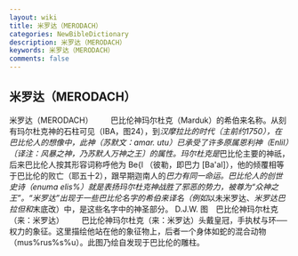 ```yaml
---
layout: wiki
title: 米罗达（MERODACH）
categories: NewBibleDictionary
description: 米罗达（MERODACH）
keywords: 米罗达（MERODACH）
comments: false
---
```


## 米罗达（MERODACH）



米罗达（MERODACH）
　　巴比伦神玛尔杜克（Marduk）的希伯来名称。从刻有玛尔杜克神的石柱可见（IBA，图24），到*汉摩拉比的时代（主前约1750），在巴比伦人的想像中，此神（苏默文：amar. utu）已承受了许多原属恩利神（Enlil）〔译注：风暴之神，乃苏默人万神之王〕的属性。玛尔杜克是*巴比伦主要的神祇，后来巴比伦人按其形容词称呼他为 Be{l （彼勒，即巴力 [Ba'al]），他的倾覆相等于巴比伦的败亡（耶五十2），跟早期迦南人的*巴力有同一命运。巴比伦人的创世史诗（enuma elis%）就是表扬玛尔杜克神战胜了邪恶的势力，被尊为“众神之王”。“米罗达”出现于一些巴比伦名字的希伯来译名（例如*以未米罗达、*米罗达巴拉但和*末底改）中，是这些名字中的神圣部分。
D.J.W.
图　巴比伦神玛尔杜克（来：米罗达）
　　巴比伦神玛尔杜克（来：米罗达）头戴皇冠，手执杖与环──权力的象征。这里描绘他站在他的象征物上，后者一个身体如蛇的混合动物（mus%rus%s%u）。此图乃绘自发现于巴比伦的雕柱。




